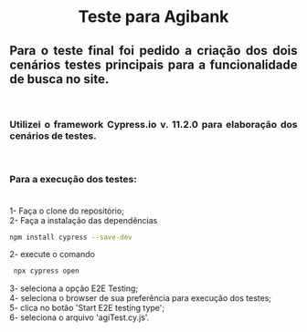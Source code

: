 <h1 align="center"> Teste para Agibank </h1>

<h2 align="justify">Para o teste final foi pedido a criação dos dois cenários testes principais para a funcionalidade de busca no site.</h2><br/>

<h3 align="justify">Utilizei o framework Cypress.io v. 11.2.0 para elaboração dos cenários de testes. </h3><br/>

### Para a execução dos testes:<br/><br/>

1- Faça o clone do repositório;<br/>
2- Faça a instalação das dependências<br/>
```sh
npm install cypress --save-dev
```
2- execute o comando
```sh
 npx cypress open 
```
3- seleciona a opção E2E Testing;<br/>
4- seleciona o browser de sua preferência para execução dos testes;<br/>
5- clica no botão 'Start E2E testing type';<br/>
6- seleciona o arquivo 'agiTest.cy.js'.
